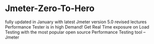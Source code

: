 # Jmeter-Zero-To-Hero
 fully updated in January with latest Jmeter version 5.0 revised lectures Performance Tester is in high Demand! Get Real Time exposure on Load Testing with the most popular open source Performance Testing tool – Jmeter 
